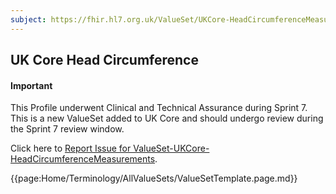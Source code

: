 ```yaml
---
subject: https://fhir.hl7.org.uk/ValueSet/UKCore-HeadCircumferenceMeasurements
---
```

## UK Core Head Circumference

<div id="newAsset" markdown="span" class="alert alert-success" role="alert"><h4><i class="fa fa-star"></i> Important</h4>

This Profile underwent Clinical and Technical Assurance during Sprint 7. This is a new ValueSet added to UK Core and should undergo review during the Sprint 7 review window.

Click here to <a href="https://simplifier.net/HL7FHIRUKCoreR4/ValueSet-UKCore-HeadCircumferenceMeasurements/~issues?level=File">Report Issue for ValueSet-UKCore-HeadCircumferenceMeasurements</a>.
</div>

{{page:Home/Terminology/AllValueSets/ValueSetTemplate.page.md}}